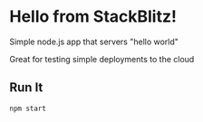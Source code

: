 # Hello from StackBlitz!

Simple node.js app that servers "hello world"

Great for testing simple deployments to the cloud

## Run It

`npm start`
